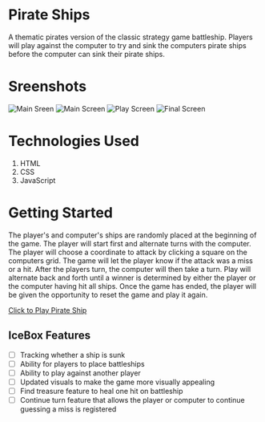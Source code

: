 # Pirate Ships

A thematic pirates version of the classic strategy game battleship. Players will play against the computer to try and sink the computers pirate ships before the computer can sink their pirate ships.

# Sreenshots

![Main Sreen](https://i.imgur.com/83F9kqV.png)
![Main Screen](https://i.imgur.com/yUwWnkH.jpg)
![Play Screen](https://i.imgur.com/Xp58f7P.jpg)
![Final Screen](https://i.imgur.com/KV0ZDqs.jpg)

# Technologies Used

1. HTML
2. CSS
3. JavaScript

# Getting Started

The player's and computer's ships are randomly placed at the beginning of the game. The player will start first and alternate turns with the computer. The player will choose a coordinate to attack by clicking a square on the computers grid. The game will let the player know if the attack was a miss or a hit. After the players turn, the computer will then take a turn. Play will alternate back and forth until a winner is determined by either the player or the computer having hit all ships. Once the game has ended, the player will be given the opportunity to reset the game and play it again.

[Click to Play Pirate Ship](https://ruirosiki.github.io/Pirate-Ship/)

## IceBox Features

- [ ] Tracking whether a ship is sunk
- [ ] Ability for players to place battleships
- [ ] Ability to play against another player
- [ ] Updated visuals to make the game more visually appealing
- [ ] Find treasure feature to heal one hit on battleship
- [ ] Continue turn feature that allows the player or computer to continue guessing a miss is registered
